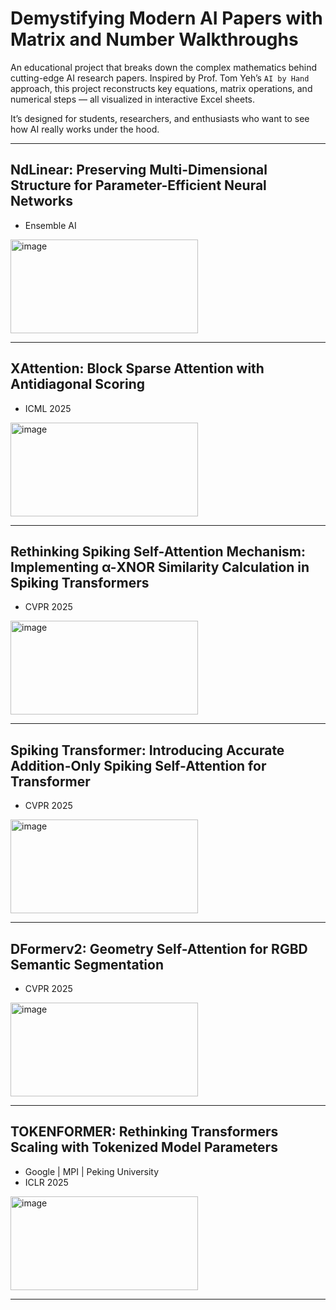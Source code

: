 # Demystifying Modern AI Papers with Matrix and Number Walkthroughs

An educational project that breaks down the complex mathematics behind cutting-edge AI research papers. Inspired by Prof. Tom Yeh’s `AI by Hand` approach, this project reconstructs key equations, matrix operations, and numerical steps — all visualized in interactive Excel sheets.

It’s designed for students, researchers, and enthusiasts who want to see how AI really works under the hood.

---
## NdLinear: Preserving Multi-Dimensional Structure for Parameter-Efficient Neural Networks
- Ensemble AI

<a href = "https://github.com/imruljubair/Demystifying-Modern-AI-Papers-with-Matrix-and-Number-Walkthroughs/blob/main/Ensemble-AI-Nd-Linear.xlsx">
<img width="300" height="150" alt="image" src="https://github.com/user-attachments/assets/3113f814-1713-4658-bd86-a073bfa8aa31" />
</a>

---
## XAttention: Block Sparse Attention with Antidiagonal Scoring
- ICML 2025
  
<img width="300" height="150" alt="image" src="https://github.com/user-attachments/assets/30b666f3-dd32-4aa9-9583-1c7d6f6875c8" />

---

## Rethinking Spiking Self-Attention Mechanism: Implementing α-XNOR Similarity Calculation in Spiking Transformers
- CVPR 2025

<img width="300" height="150" alt="image" src="https://github.com/user-attachments/assets/fbc5f90a-225d-47ec-ae3a-0081d31146fb" />

---

## Spiking Transformer: Introducing Accurate Addition-Only Spiking Self-Attention for Transformer
- CVPR 2025
<img width="300" height="150" alt="image" src="https://github.com/user-attachments/assets/56e9ca6c-8981-4675-a775-993eddc5686f" />

---

## DFormerv2: Geometry Self-Attention for RGBD Semantic Segmentation
- CVPR 2025
  
<img width="300" height="150" alt="image" src="https://github.com/user-attachments/assets/e97e7592-24f1-4286-a7ea-aaeeb4d566e4" />

---

## TOKENFORMER: Rethinking Transformers Scaling with Tokenized Model Parameters
- Google | MPI | Peking University
- ICLR 2025
  
<img width="300" height="150" alt="image" src="https://github.com/user-attachments/assets/ca8c5dc2-19fb-4145-8af0-8bbdf0bb3ef1" />

---






